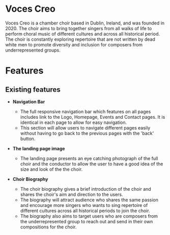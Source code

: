 # Voces Creo

Voces Creo is a chamber choir based in Dublin, Ireland, and was founded in 2020. The choir aims to bring together singers from all walks of life to perform choral music of different cultures and across all historical period. The choir is constantly exploring repertoire that are not written by dead white men to promote diversity and inclusion for composers from underrepresented groups.

# Features
## Existing features

- __Navigation Bar__
    - The full responsive navigation bar which features on all pages includes link to the Logo, Homepage, Events and Contact pages. It is identical in each page to allow for easy navigation.
    - This section will allow users to navigate different pages easily without having to go back to the previous pages with the 'back' button. 

- __The landing page image__
    - The landing page presents an eye catching photograph of the full choir and the conductor to allow the user to have a good idea of the size and look of the the choir. 

- __Choir Biography__
    - The choir biography gives a brief introduction of the choir and shares the choir's aim and direction to the users.
    - The biography will attract audience who shares the same passion and encourage more singers who wants to sing repertoire of different cultures across all historical periods to join the choir. 
    - The biography also aims to target users who are composers from the underrepresented group to reach out and send in their own compositions for the choir.